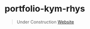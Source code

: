# portfolio-kym-rhys
>Under Construction
<a href='https://kymrhys2k22.github.io/portfolio-kym-rhys/'>Website</a>
